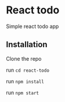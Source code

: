 # React todo
Simple react todo app

## Installation

Clone the repo 

run `cd react-todo`

run `npm install`

run `npm start`



